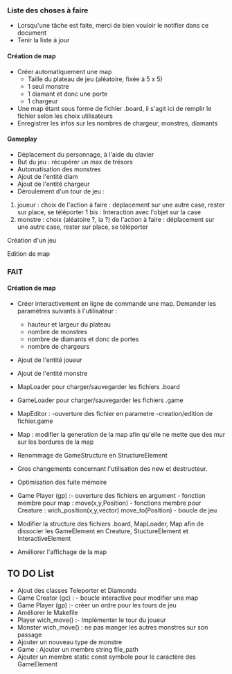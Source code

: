 ### Liste des choses à faire
- Lorsqu'une tâche est faite, merci de bien vouloir le notifier dans ce document
- Tenir la liste à jour

#### Création de map
- Créer automatiquement une map
    - Taille du plateau de jeu (aléatoire, fixée à 5 x 5)
    - 1 seul monstre
    - 1 diamant et donc une porte
    - 1 chargeur
- Une map étant sous forme de fichier .board, il s'agit ici de remplir le fichier selon les choix utilisateurs
- Enregistrer les infos sur les nombres de chargeur, monstres, diamants

#### Gameplay
- Déplacement du personnage, à l'aide du clavier
- But du jeu : récupérer un max de trésors
- Automatisation des monstres
- Ajout de l'entité diam
- Ajout de l'entité chargeur
- Déroulement d'un tour de jeu : 
1. joueur : choix de l'action à faire : déplacement sur une autre case, rester sur place, se téléporter
1 bis : Interaction avec l'objet sur la case
2. monstre : choix (aléatoire ?, ia ?) de l'action à faire : déplacement sur une autre case, rester sur place, se téléporter


Création d'un jeu

Edition de map

### FAIT
#### Création de map
- Créer interactivement en ligne de commande une map. Demander les paramètres suivants à l'utilisateur : 
    - hauteur et largeur du plateau
    - nombre de monstres
    - nombre de diamants et donc de portes
    - nombre de chargeurs
- Ajout de l'entité joueur
- Ajout de l'entité monstre
- MapLoader pour charger/sauvegarder les fichiers .board
- GameLoader pour charger/sauvegarder les fichiers .game
- MapEditor :   -ouverture des fichier en parametre
                -creation/edition de fichier.game
- Map : modifier la generation de la map afin qu'elle ne mette que des mur sur les bordures de la map
- Renommage de GameStructure en StructureElement
- Gros changements concernant l'utilisation des new et destructeur.
- Optimisation des fuite mémoire
- Game Player (gp) :- ouverture des fichiers en argument
                    - fonction membre pour map : move(x,y,Position)
                    - fonctions membre pour Creature : wich_position(x,y,vector<Position>)
                                                        move_to(Position)
                    - boucle de jeu
- Modifier la structure des fichiers .board, MapLoader, Map afin de dissocier les GameElement en Creature, StuctureElement et InteractiveElement

- Améliorer l'affichage de la map
                    

## TO DO List
- Ajout des classes Teleporter et Diamonds
- Game Creator (gc) : - boucle interactive pour modifier une map
- Game Player (gp) :- créer un ordre pour les tours de jeu
- Améliorer le Makefile
- Player wich_move() :- Implémenter le tour du joueur
- Monster wich_move() : ne pas manger les autres monstres sur son passage
- Ajouter un nouveau type de monstre
- Game : Ajouter un membre string file_path
- Ajouter un membre static const symbole pour le caractère des GameElement

